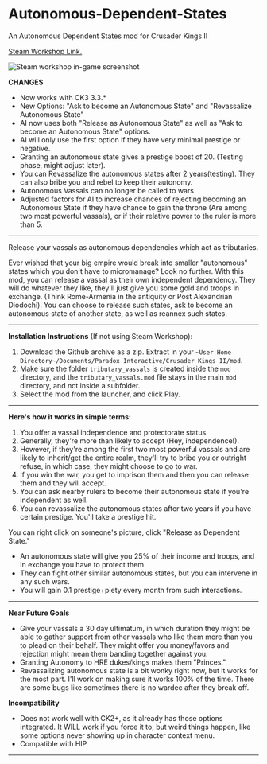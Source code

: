 
# Autonomous-Dependent-States
An Autonomous Dependent States mod for Crusader Kings II 

 [Steam Workshop Link.](https://steamcommunity.com/sharedfiles/filedetails/?id=1665029657)

![Steam workshop in-game screenshot](https://i.imgur.com/GNnWFsa.jpg)

**CHANGES**
- Now works with CK3 3.3.*
- New Options: "Ask to become an Autonomous State" and "Revassalize Autonomous State"
- AI now uses both "Release as Autonomous State" as well as "Ask to become an Autonomous State" options.
- AI will only use the first option if they have very minimal prestige or negative.
- Granting an autonomous state gives a prestige boost of 20. (Testing phase, might adjust later).
- You can Revassalize the autonomous states after 2 years(testing). They can also bribe you and rebel to keep their autonomy.
- Autonomous Vassals can no longer be called to wars
- Adjusted factors for AI to increase chances of rejecting becoming an Autonomous State if they have chance to gain the throne (Are among two most powerful vassals), or if their relative power to the ruler is more than 5.


------------

Release your vassals as autonomous dependencies which act as tributaries.

Ever wished that your big empire would break into smaller "autonomous" states which you don't have to micromanage? Look no further. With this mod, you can release a vassal as their own independent dependency. They will do whatever they like, they'll just give you some gold and troops in exchange. (Think Rome-Armenia in the antiquity or Post Alexandrian Diodochi). You can choose to release such states, ask to become an autonomous state of another state, as well as reannex such states.


------------


**Installation Instructions** (If not using Steam Workshop):

1. Download the Github archive as a zip. Extract in your `~User Home Directory~/Documents/Paradox Interactive/Crusader Kings II/mod`.
2. Make sure the folder `tributary_vassals` is created inside the `mod` directory, and the `tributary_vassals.mod` file stays in the main `mod` directory, and not inside a subfolder.
3. Select the mod from the launcher, and click Play.



----

**Here's how it works in simple terms:**

1. You offer a vassal independence and protectorate status.
2. Generally, they're more than likely to accept (Hey, independence!).
3.  However, if they're among the first two most powerful vassals and are likely to inherit/get the entire realm, they'll try to bribe you or outright refuse, in which case, they might choose to go to war.
4.  If you win the war, you get to imprison them and then you can release them and they will accept.
5. You can ask nearby rulers to become their autonomous state if you're independent as well.
6. You can revassalize the autonomous states after two years if you have certain prestige. You'll take a prestige hit.

You can right click on someone's picture, click "Release as Dependent State."

- An autonomous state will give you 25% of their income and troops, and in exchange you have to protect them.
- They can fight other similar autonomous states, but you can intervene in any such wars.
- You will gain 0.1 prestige+piety every month from such interactions. 
--------

**Near Future Goals**

- Give your vassals a 30 day ultimatum, in which duration they might be able to gather support from other vassals who like them more than you to plead on their behalf. They might offer you money/favors and rejection might mean them banding together against you.
- Granting Autonomy to HRE dukes/kings makes them "Princes."
- Revassalizing autonomous state is a bit wonky right now, but it works for the most part. I'll work on making sure it works 100% of the time. There are some bugs like sometimes there is no wardec after they break off.


**Incompatibility**

 - Does not work well with CK2+, as it already has those options
   integrated. It WILL work if you force it to, but weird things happen,
   like some options never showing up in character context menu.
-   Compatible with HIP

-----



